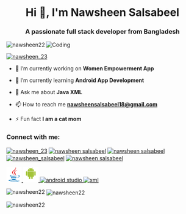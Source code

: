 <h1 align="center">Hi 👋, I'm Nawsheen Salsabeel</h1>
<h3 align="center">A passionate full stack developer from Bangladesh</h3>
<img align="right" alt="Coding" width="400" src="https://images-cdn.exchange.art/qshqgr0cjqmr5phD1tK-3gnohYWmfcXwx6VWnk27o38?ext=fastly&optimize=medium">

<p align="left"> <img src="https://komarev.com/ghpvc/?username=nawsheen22&label=Profile%20views&color=0e75b6&style=flat" alt="nawsheen22" /> </p>

<p align="left"> <a href="https://twitter.com/nawsheen_23" target="blank"><img src="https://img.shields.io/twitter/follow/nawsheen_23?logo=twitter&style=for-the-badge" alt="nawsheen_23" /></a> </p>

- 🔭 I’m currently working on **Women Empowerment App**

- 🌱 I’m currently learning **Android App Development**

- 💬 Ask me about **Java XML**

- 📫 How to reach me **nawsheensalsabeel18@gmail.com**

- ⚡ Fun fact **I am a cat mom**

<h3 align="left">Connect with me:</h3>
<p align="left">
<a href="https://twitter.com/nawsheen_23" target="blank"><img align="center" src="https://raw.githubusercontent.com/rahuldkjain/github-profile-readme-generator/master/src/images/icons/Social/twitter.svg" alt="nawsheen_23" height="30" width="40" /></a>
<a href="https://stackoverflow.com/users/nawsheen salsabeel" target="blank"><img align="center" src="https://raw.githubusercontent.com/rahuldkjain/github-profile-readme-generator/master/src/images/icons/Social/stack-overflow.svg" alt="nawsheen salsabeel" height="30" width="40" /></a>
<a href="https://fb.com/nawsheen salsabeel" target="blank"><img align="center" src="https://raw.githubusercontent.com/rahuldkjain/github-profile-readme-generator/master/src/images/icons/Social/facebook.svg" alt="nawsheen salsabeel" height="30" width="40" /></a>
<a href="https://instagram.com/nawsheen_salsabeel" target="blank"><img align="center" src="https://raw.githubusercontent.com/rahuldkjain/github-profile-readme-generator/master/src/images/icons/Social/instagram.svg" alt="nawsheen_salsabeel" height="30" width="40" /></a>
<a href="https://www.hackerrank.com/nawsheen salsabeel" target="blank"><img align="center" src="https://raw.githubusercontent.com/rahuldkjain/github-profile-readme-generator/master/src/images/icons/Social/hackerrank.svg" alt="nawsheen salsabeel" height="30" width="40" /></a>
</p>

<p align="left"> 
  <a href="https://www.java.com" target="_blank" rel="noreferrer"> 
    <img src="https://raw.githubusercontent.com/devicons/devicon/master/icons/java/java-original.svg" alt="java" width="40" height="40"/> 
  </a> 
  <a href="https://developer.android.com" target="_blank" rel="noreferrer"> 
    <img src="https://raw.githubusercontent.com/devicons/devicon/master/icons/android/android-original-wordmark.svg" alt="android" width="40" height="40"/> 
  </a> 
  <a href="https://developer.android.com/studio" target="_blank" rel="noreferrer"> 
    <img src="https://upload.wikimedia.org/wikipedia/commons/3/34/Android_Studio_icon.svg" alt="android studio" width="40" height="40"/> 
  </a> 
  <a href="https://developer.android.com/guide/topics/resources/layout-resource" target="_blank" rel="noreferrer"> 
    <img src="https://cdn.jsdelivr.net/gh/devicons/devicon/icons/xml/xml-original.svg" alt="xml" width="40" height="40"/>
  </a> 
</p>


<p><img align="left" src="https://github-readme-stats.vercel.app/api/top-langs?username=nawsheen22&show_icons=true&locale=en&layout=compact" alt="nawsheen22" /></p>

<p>&nbsp;<img align="center" src="https://github-readme-stats.vercel.app/api?username=nawsheen22&show_icons=true&locale=en" alt="nawsheen22" /></p>

<p><img align="center" src="https://github-readme-streak-stats.herokuapp.com/?user=nawsheen22&" alt="nawsheen22" /></p>
